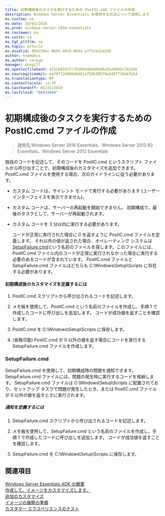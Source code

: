 ```yaml
---
title: 初期構成後のタスクを実行するための PostIC.cmd ファイルの作成
description: Windows Server Essentials を使用する方法について説明します
ms.custom: na
ms.date: 10/03/2016
ms.prod: windows-server-2016-essentials
ms.reviewer: na
ms.suite: na
ms.tgt_pltfrm: na
ms.topic: article
ms.assetid: 99e258bc-0695-48c9-b694-a7f3cbe2a2d0
author: nnamuhcs
ms.author: coreyp
manager: dongill
ms.openlocfilehash: e15cb8591fc701094dde884d0a55e08d2cf422bb
ms.sourcegitcommit: eaf071249b6eb6b1a758b38579a2d87710abfb54
ms.translationtype: MT
ms.contentlocale: ja-JP
ms.lasthandoff: 05/31/2019
ms.locfileid: "66433604"
---
```

# <a name="create-the-posticcmd-file-for-running-post-initial-configuration-tasks"></a>初期構成後のタスクを実行するための PostIC.cmd ファイルの作成

>適用先:Windows Server 2016 Essentials、Windows Server 2012 R2 Essentials、Windows Server 2012 Essentials

独自のコードを記述して、そのコードを PostIC.cmd というスクリプト ファイルから呼び出すことで、初期構成後のカスタマイズを追加できます。 PostIC.cmd ファイルを使用する場合、次のガイドラインに従う必要があります。  
  
- カスタム コードは、サイレント モードで実行する必要があります (ユーザー インターフェイスを表示できません)。  
  
- カスタム コードは、サーバーの再起動を開始できません。 初期構成で、最後のタスクとして、サーバーが再起動されます。  
  
- カスタム コードを 3 分以内に実行する必要があります。  
  
  コードが正常に実行された場合に 0 を返すように PostIC.cmd ファイルを定義します。 それ以外の値が返された場合、オペレーティング システムは [SetupFailure.cmd](Create-the-PostIC.cmd-File-for-Running-Post-Initial-Configuration-Tasks.md#BKMK_SetupFailure)という名前のファイルを探します。このファイルには、PostIC.cmd ファイル内のコードが正常に実行されなかった場合に実行する必要のあるコードが含まれています。 PostIC.cmd ファイルと SetupFailure.cmd ファイルはどちらも C:\Windows\Setup\Scripts に存在する必要があります。  
  
#### <a name="to-define-post-initial-configuration-customizations"></a>初期構成後のカスタマイズを定義するには  
  
1.  PostIC.cmd スクリプトから呼び出されるコードを記述します。  
  
2.  メモ帳を使用して、PostIC.cmd という名前のファイルを作成し、手順 1 で作成したコードに呼び出しを追加します。 コードが成功値を返すことを確認します。  
  
3.  PostIC.cmd を C:\Windows\Setup\Scripts に保存します。  
  
4.  (省略可能) PostIC.cmd が 0 以外の値を返す場合にコードを実行する SetupFailure.cmd ファイルを作成します。  
  
###  <a name="BKMK_SetupFailure"></a> SetupFailure.cmd  
 SetupFailure.cmd を使用して、初期構成時の問題を通知できます。 SetupFailure.cmd ファイルには、問題の発生時に実行するコードを格納します。 SetupFailure.cmd ファイルは C:\Windows\Setup\Scripts に配置されており、セットアップ タスクで問題が発生したとき、または PostIC.cmd ファイルが 0 以外の値を返すときに実行されます。  
  
##### <a name="to-define-notifications"></a>通知を定義するには  
  
1.  SetupFailure.cmd スクリプトから呼び出されるコードを記述します。  
  
2.  メモ帳を使用して、SetupFailure.cmd という名前のファイルを作成し、手順 1 で作成したコードに呼び出しを追加します。 コードが成功値を返すことを確認します。  
  
3.  SetupFailure.cmd を C:\Windows\Setup\Scripts に保存します。  
  
## <a name="see-also"></a>関連項目  
 [Windows Server Essentials ADK の概要](Getting-Started-with-the-Windows-Server-Essentials-ADK.md)   
 [作成して、イメージをカスタマイズします。](Creating-and-Customizing-the-Image.md)   
 [追加のカスタマイズ](Additional-Customizations.md)   
 [イメージの展開の準備](Preparing-the-Image-for-Deployment.md)   
 [カスタマー エクスペリエンスのテスト](Testing-the-Customer-Experience.md)
